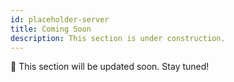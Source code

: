 ```yaml
---
id: placeholder-server
title: Coming Soon
description: This section is under construction.
---
```


🚧 This section will be updated soon. Stay tuned!
